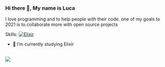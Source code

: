 ### Hi there 👋, My name is Luca

I love programming and to help people with their code. one of my goals to 2021 is to collaborate more with open source projects

Skills: [![Elixir](https://www.vectorlogo.zone/logos/elixir-lang/elixir-lang-icon.svg)](https://github.com/synterrr?tab=repositories&q=&type=&language=c%2B%2B)

- 🔭 I’m currently studying Elixir

<br>
<a href="https://github.com/anuraghazra/github-readme-stats">
  <img align="center" src="https://github-readme-stats.vercel.app/api/top-langs/?username=synterrr&layout=compact&theme=onedark" />
</a> 


